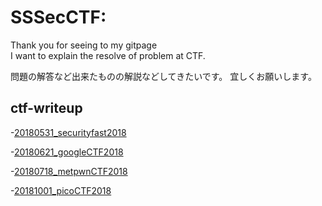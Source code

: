 # SSSecCTF: #
Thank you for seeing to my gitpage<br>
I want to explain the resolve of problem at CTF.<br>

問題の解答など出来たものの解説などしてきたいです。
宜しくお願いします。

## ctf-writeup ##

 -[20180531_securityfast2018](writeup/20180531_securityfast2018/README.md)

 -[20180621_googleCTF2018](writeup/20180621_googleCTF2018/README.md)

 -[20180718_metpwnCTF2018](writeup/20180718_meetpwnCTF2018/README.md)

 -[20181001_picoCTF2018](writeup/20181001_picoCTF2018/README.md)

